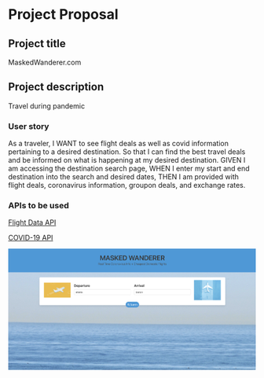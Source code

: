 # Project Proposal

## Project title 

MaskedWanderer.com

## Project description

Travel during pandemic


### User story

As a traveler, 
I WANT to see flight deals as well as covid information pertaining to a desired destination.
So that I can find the best travel deals and be informed on what is happening at my desired destination.
GIVEN I am accessing the destination search page,
WHEN I enter my start and end destination into the search and desired dates,
THEN I am provided with flight deals, coronavirus information, groupon deals, and exchange rates.



### APIs to be used

[Flight Data API](https://rapidapi.com/Travelpayouts/api/flight-data)

[COVID-19 API](https://rapidapi.com/astsiatsko/api/coronavirus-monitor-v2)




![mainpage](assets/img/mainpage.png)
